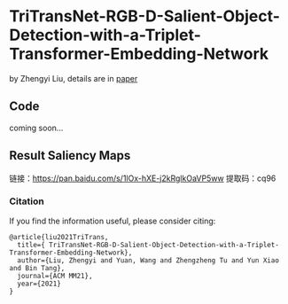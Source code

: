 # TriTransNet-RGB-D-Salient-Object-Detection-with-a-Triplet-Transformer-Embedding-Network

by Zhengyi Liu, details are in [paper](https://doi.org/10.1145/3474085.3475601)

## Code

coming soon...

##  Result Saliency Maps
链接：https://pan.baidu.com/s/1lOx-hXE-j2kRglkOaVP5ww 
提取码：cq96 

### Citation

If you find the information useful, please consider citing:

```
@article{liu2021TriTrans,
  title={ TriTransNet-RGB-D-Salient-Object-Detection-with-a-Triplet-Transformer-Embedding-Network},
  author={Liu, Zhengyi and Yuan, Wang and Zhengzheng Tu and Yun Xiao and Bin Tang},
  journal={ACM MM21},
  year={2021}
}
```

